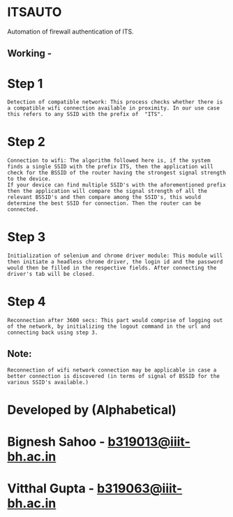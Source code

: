# ITSAUTO
Automation of firewall authentication of ITS.

## Working -

# Step 1
    Detection of compatible network: This process checks whether there is a compatible wifi connection available in proximity. In our use case this refers to any SSID with the prefix of  "ITS".

# Step 2
    Connection to wifi: The algorithm followed here is, if the system finds a single SSID with the prefix ITS, then the application will check for the BSSID of the router having the strongest signal strength to the device.
    If your device can find multiple SSID's with the aforementioned prefix then the application will compare the signal strength of all the relevant BSSID's and then compare among the SSID's, this would determine the best SSID for connection. Then the router can be connected.

# Step 3
    Initialization of selenium and chrome driver module: This module will then initiate a headless chrome driver, the login id and the password would then be filled in the respective fields. After connecting the driver's tab will be closed.

# Step 4
    Reconnection after 3600 secs: This part would comprise of logging out of the network, by initializing the logout command in the url and connecting back using step 3.

## Note:
    Reconnection of wifi network connection may be applicable in case a better connection is discovered (in terms of signal of BSSID for the various SSID's available.)

# Developed by (Alphabetical)
# Bignesh Sahoo - b319013@iiit-bh.ac.in
# Vitthal Gupta - b319063@iiit-bh.ac.in